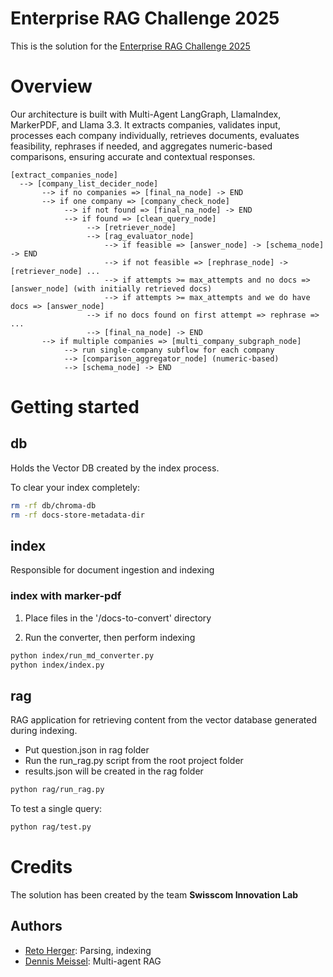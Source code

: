 # Enterprise RAG Challenge 2025

This is the solution for the [Enterprise RAG Challenge 2025](https://www.timetoact-group.at/en/insights/enterprise-rag-challenge-team-leaderboard)

# Overview

Our architecture is built with Multi-Agent LangGraph, LlamaIndex, MarkerPDF, and Llama 3.3. It extracts companies, validates input, processes each company individually, retrieves documents, evaluates feasibility, rephrases if needed, and aggregates numeric-based comparisons, ensuring accurate and contextual responses.

```
[extract_companies_node]
  --> [company_list_decider_node]
       --> if no companies => [final_na_node] -> END
       --> if one company => [company_check_node]
            --> if not found => [final_na_node] -> END
            --> if found => [clean_query_node]
                 --> [retriever_node]
                 --> [rag_evaluator_node]
                     --> if feasible => [answer_node] -> [schema_node] -> END
                     --> if not feasible => [rephrase_node] -> [retriever_node] ...
                     --> if attempts >= max_attempts and no docs => [answer_node] (with initially retrieved docs)
                     --> if attempts >= max_attempts and we do have docs => [answer_node]
                 --> if no docs found on first attempt => rephrase => ...
                 --> [final_na_node] -> END
       --> if multiple companies => [multi_company_subgraph_node]
            --> run single-company subflow for each company
            --> [comparison_aggregator_node] (numeric-based)
            --> [schema_node] -> END
```

# Getting started

## db

Holds the Vector DB created by the index process.

To clear your index completely:

```bash
rm -rf db/chroma-db
rm -rf docs-store-metadata-dir
```

## index

Responsible for document ingestion and indexing

### index with marker-pdf

1. Place files in the '/docs-to-convert' directory

2. Run the converter, then perform indexing

```bash
python index/run_md_converter.py
python index/index.py
```

## rag

RAG application for retrieving content from the vector database generated during indexing.

- Put question.json in rag folder
- Run the run_rag.py script from the root project folder
- results.json will be created in the rag folder

```bash
python rag/run_rag.py
```

To test a single query:  

```bash
python rag/test.py
```

# Credits

The solution has been created by the team **Swisscom Innovation Lab**

## Authors

- [Reto Herger](https://github.com/reherger): Parsing, indexing
- [Dennis Meissel](https://github.com/dennismeissel): Multi-agent RAG
